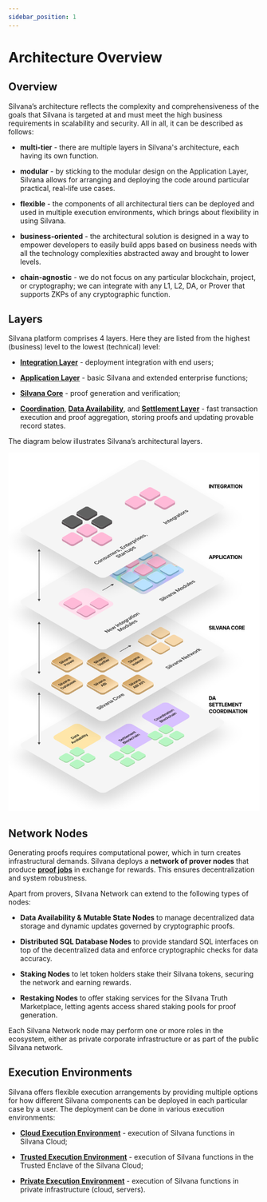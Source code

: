 ```yaml
---
sidebar_position: 1
---
```


# Architecture Overview

## Overview

Silvana’s architecture reflects the complexity and comprehensiveness of the goals that Silvana is targeted at and must meet the high business requirements in scalability and security. All in all, it can be described as follows:

* **multi-tier** - there are multiple layers in Silvana's architecture, each having its own function.

* **modular** - by sticking to the modular design on the Application Layer, Silvana allows for arranging and deploying the code around particular practical, real-life use cases.

* **flexible** - the components of all architectural tiers can be deployed and used in multiple execution environments, which brings about flexibility in using Silvana.

* **business-oriented** - the architectural solution is designed in a way to empower developers to easily build apps based on business needs with all the technology complexities abstracted away and brought to lower levels.

* **chain-agnostic** - we do not focus on any particular blockchain, project, or cryptography; we can integrate with any L1, L2, DA, or Prover that supports ZKPs of any cryptographic function.

## Layers

Silvana platform comprises 4 layers. Here they are listed from the highest (business) level to the lowest (technical) level: 

* [**Integration Layer**](/Documentation/architecture/Layers/integration-layer) - deployment integration with end users;

* [**Application Layer**](/Documentation/architecture/Layers/application-layer) - basic Silvana and extended enterprise functions;

* [**Silvana Core**](/Documentation/architecture/silvana-core/) - proof generation and verification;

* [**Coordination**](/Documentation/architecture/Layers/coordination-layer), [**Data Availability**](/Documentation/architecture/Layers/data-availability-layer), and [**Settlement Layer**](/Documentation/architecture/Layers/settlement-layer) - fast transaction execution and proof aggregation, storing proofs and updating provable record states.

The diagram below illustrates Silvana’s architectural layers.

![Silvana Architecture](./img/silvana-architecture.png)

## Network Nodes

Generating proofs requires computational power, which in turn creates infrastructural demands. Silvana deploys a **network of prover nodes** that produce [**proof jobs**](/Documentation/glossary#proof-job) in exchange for rewards. This ensures decentralization and system robustness.

Apart from provers, Silvana Network can extend to the following types of nodes:

* **Data Availability & Mutable State Nodes** to manage decentralized data storage and dynamic updates governed by cryptographic proofs.

* **Distributed SQL Database Nodes** to provide standard SQL interfaces on top of the decentralized data and enforce cryptographic checks for data accuracy.

* **Staking Nodes** to let token holders stake their Silvana tokens, securing the network and earning rewards.

* **Restaking Nodes** to offer staking services for the Silvana Truth Marketplace, letting agents access shared staking pools for proof generation.

Each Silvana Network node may perform one or more roles in the ecosystem, either as private corporate infrastructure or as part of the public Silvana network.

## Execution Environments

Silvana offers flexible execution arrangements by providing multiple options for how different Silvana components can be deployed in each particular case by a user. The deployment can be done in various execution environments:

* [**Cloud Execution Environment**](/Documentation/Deployment/deployment-environments#cloud-execution-environment-cxe) - execution of Silvana functions in Silvana Cloud;

* [**Trusted Execution Environment**](/Documentation/Deployment/deployment-environments#trusted-execution-environment-tee) - execution of Silvana functions in the Trusted Enclave of the Silvana Cloud;

* [**Private Execution Environment**](/Documentation/Deployment/deployment-environments#private-execution-environment-pxe) - execution of Silvana functions in private infrastructure (cloud, servers).